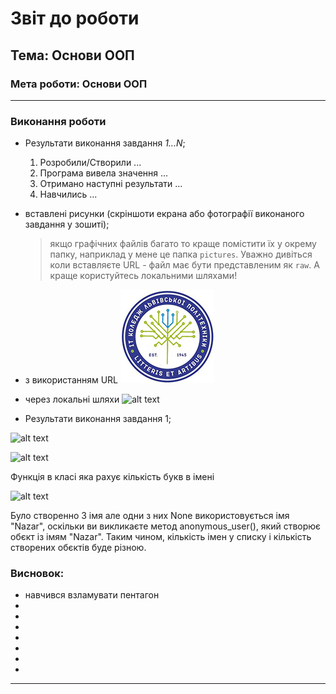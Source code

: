 # Звіт до роботи
## Тема: Основи ООП
### Мета роботи: Основи ООП

---
### Виконання роботи
* Результати виконання завдання *1...N*;
    1. Розробили/Створили ...
    1. Програма вивела значення ...
    1. Отримано наступні результати ...
    1. Навчились ...
* вставлені рисунки (скріншоти екрана або фотографії виконаного завдання у зошиті);
    > якщо графічних файлів багато то краще помістити їх у  окрему папку, наприклад у мене це папка `pictures`. Уважно   дивіться коли вставляєте URL - файл має бути представленим    як `raw`. А краще користуйтесь локальними шляхами!

* з використанням URL ![alt text](https://github.com/BobasB/it_college/raw/main/reports/pictures/logo-lit.jpg "ІТ Коледж")
    
* через локальні шляхи ![alt text](./pictures/logo-lit.jpg "ІТ Коледж")

-  Результати виконання завдання 1;

![alt text](https://i.imgur.com/aO544JC.png)
            

![alt text](https://i.imgur.com/aO544JC.png)

Функція в класі яка рахує кількість букв в імені 

![alt text](https://i.imgur.com/TeqR9hF.png)

Було створенно 3 імя але одни з них None використовується імя "Nazar", оскільки ви викликаєте метод anonymous_user(), який створює обєкт із імям "Nazar". Таким чином, кількість імен у списку і кількість створених обєктів буде різною.
### Висновок: 


-  навчився взламувати пентагон 
-  
-  
-  
-  
-  
-  
-  
---